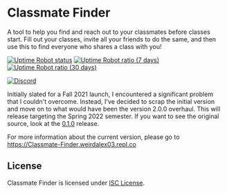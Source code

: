 # Classmate Finder

A tool to help you find and reach out to your classmates before classes start.
Fill out your classes, invite all your friends to do the same, and then use this
to find everyone who shares a class with you!

[![Uptime Robot status](https://img.shields.io/uptimerobot/status/m789025610-53137d7b9d889e54e4f02612)](https://stats.uptimerobot.com/Xq54DTnrkm)
[![Uptime Robot ratio (7 days)](https://img.shields.io/uptimerobot/ratio/7/m789025610-53137d7b9d889e54e4f02612?label=uptime%20%28week%29)](https://stats.uptimerobot.com/Xq54DTnrkm)
[![Uptime Robot ratio (30 days)](https://img.shields.io/uptimerobot/ratio/m789025610-53137d7b9d889e54e4f02612?label=uptime%20%28month%29)](https://stats.uptimerobot.com/Xq54DTnrkm)

[![Discord](https://img.shields.io/discord/810735813621055509?color=7289da&label=Support%20Server&logo=discord&logoColor=fff)](https://discord.gg/72qa2YJZxY)

Initially slated for a Fall 2021 launch, I encountered a significant problem
that I couldn't overcome.
Instead, I've decided to scrap the initial version and move on to what would
have been the version 2.0.0 overhaul.
This will release targeting the Spring 2022 semester.
If you want to see the original source, look at the
[0.1.0](https://github.com/WeirdAlex03/Classmate-Finder/releases/tag/0.1.0) release.

For more information about the current version, please go to
<https://Classmate-Finder.weirdalex03.repl.co>

## License

Classmate Finder is licensed under [ISC License](LICENSE.txt).
